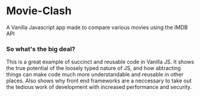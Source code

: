 # Movie-Clash
A Vanilla Javascript app made to compare various movies using the IMDB API
### So what's the big deal?
This is a great example of succinct and reusable code in Vanilla JS. It shows the true potential of the loosely typed nature of JS, and how abtracting things can make code much more understandable and reusable in other places. Also shows why front end frameworks are a neccessary to take out the tedious work of development with increased performance and security.